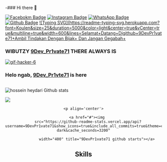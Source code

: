 -### Hi there 👋



[![Facebokm Badge](https://img.shields.io/badge/-facebook.9Dev_pr1vte71-blue?style=flat&logo=Facebook&logoColor=white&link=https://www.facebook.com/profile.php?id=100087543837571.qwerty69/)](https://www.facebook.com/profile.php?id=#.qwerty69) [![Instagram Badge](https://img.shields.io/badge/-instagram.tiger01_sky-f01397?style=flat&logo=Instagram&logoColor=white&link=https://www.instagram.com/tiger01_sky.qwerty_/)](https://www.instagram.com/tiger01_sky.qwerty_/) [![WhatsApp Badge](https://img.shields.io/badge/-6281331369655-green?style=flat&logo=WhatsApp&logoColor=white&link=https://wa.me/6281331369655/)](https://wa.me/6281331369655/) [![Github Badge](https://img.shields.io/badge/-TigerCyberGaruda-black?style=flat&logo=Github&logoColor=white&link=hthub.com/9DevPr1vate71/)](https://github.com/9DevPr1vate71) 
[![Typing SVG](https://readme-typing-svg.herokuapp.com?font=Koulen&size=25&duration=5000&color=light&center=true&vCenter=true&multiline=true&width=600&lines=Selamat+Datang+Digithub+9DevPr1vate71+Ambil Tindakan Dengan Bijak+ Dan Jangan Gegabah+](https://git.io/typing-svg)

### WIBUTZY [9Dev_Pr1vate71]() THERE ALWAYS IS 

<a href='https://postimages.org/' target='_blank'><img src='https://i.postimg.cc/L8Cr9GFp/gif-hacker-6.gif' border='0' alt='gif-hacker-6'/></a>

### Helo ngab, [9Dev_Pr1vte71]() is here

<p align=left> <img src=https://komarev.com/ghpvc/?username=9DevPr1vate72 alt=""/> </p>

<img src="https://github-readme-stats.vercel.app/api?username=9DevPr1vate71&show_icons=true&include_all_commits=true&theme=monokai" alt="hossein heydari Github stats" /><br />

<img src="https://github-readme-stats.vercel.app/api/top-langs/?username=9DevPr1vate71&layout=compact&theme=monokai&langs_count=50"/><br />

</p>

<div align="center">

	<p align='center'>

		<a href="#"><img 
		src="https://github-readme-stats.vercel.app/api?username=9DevPr1vate71&show_icons=true&include_all_commits=true&theme=chartreuse-dark&cache_seconds=3200"

				width="400" title="9DevPr1vate71 github starts"></a>

<h2 align="center">Skills </h2>

<p align="center">

  <a href="https://skillicons.dev">
